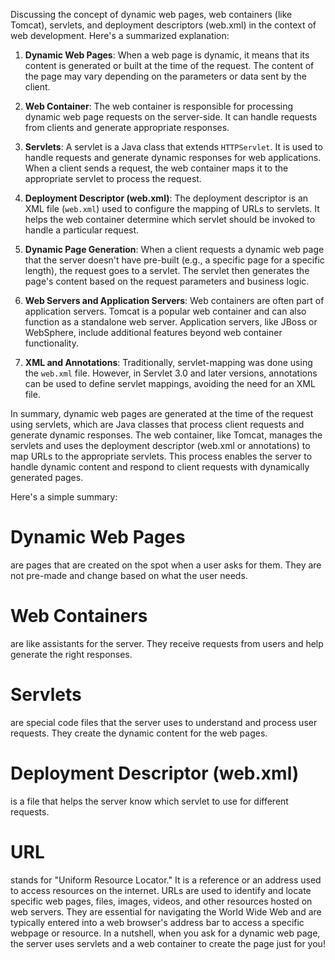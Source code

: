 Discussing the concept of dynamic web pages, web containers (like Tomcat), servlets, and deployment descriptors (web.xml) in the context of web development. Here's a summarized explanation:

1. **Dynamic Web Pages**: When a web page is dynamic, it means that its content is generated or built at the time of the request. The content of the page may vary depending on the parameters or data sent by the client.

2. **Web Container**: The web container is responsible for processing dynamic web page requests on the server-side. It can handle requests from clients and generate appropriate responses.

3. **Servlets**: A servlet is a Java class that extends `HTTPServlet`. It is used to handle requests and generate dynamic responses for web applications. When a client sends a request, the web container maps it to the appropriate servlet to process the request.

4. **Deployment Descriptor (web.xml)**: The deployment descriptor is an XML file (`web.xml`) used to configure the mapping of URLs to servlets. It helps the web container determine which servlet should be invoked to handle a particular request.

5. **Dynamic Page Generation**: When a client requests a dynamic web page that the server doesn't have pre-built (e.g., a specific page for a specific length), the request goes to a servlet. The servlet then generates the page's content based on the request parameters and business logic.

6. **Web Servers and Application Servers**: Web containers are often part of application servers. Tomcat is a popular web container and can also function as a standalone web server. Application servers, like JBoss or WebSphere, include additional features beyond web container functionality.

7. **XML and Annotations**: Traditionally, servlet-mapping was done using the `web.xml` file. However, in Servlet 3.0 and later versions, annotations can be used to define servlet mappings, avoiding the need for an XML file.

In summary, dynamic web pages are generated at the time of the request using servlets, which are Java classes that process client requests and generate dynamic responses. The web container, like Tomcat, manages the servlets and uses the deployment descriptor (web.xml or annotations) to map URLs to the appropriate servlets. This process enables the server to handle dynamic content and respond to client requests with dynamically generated pages.

Here's a simple summary:

# Dynamic Web Pages

are pages that are created on the spot when a user asks for them. They are not pre-made and change based on what the user needs.

# Web Containers
are like assistants for the server. They receive requests from users and help generate the right responses.

# Servlets
are special code files that the server uses to understand and process user requests. They create the dynamic content for the web pages.

# Deployment Descriptor (web.xml)
is a file that helps the server know which servlet to use for different requests.

# URL 
stands for "Uniform Resource Locator." 
It is a reference or an address used to access resources on the internet. URLs are used to identify and locate specific web pages, files, images, videos, and other resources hosted on web servers. They are essential for navigating the World Wide Web and are typically entered into a web browser's address bar to access a specific webpage or resource.
In a nutshell, when you ask for a dynamic web page, the server uses servlets and a web container to create the page just for you!
